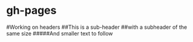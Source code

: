 # gh-pages

#Working on headers
##This is a sub-header
##with a subheader of the same size
#####And smaller text to follow


